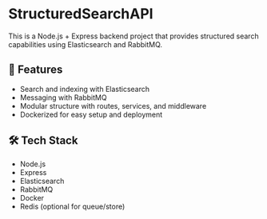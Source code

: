 # StructuredSearchAPI

This is a Node.js + Express backend project that provides structured search capabilities using Elasticsearch and RabbitMQ.

## 🚀 Features

- Search and indexing with Elasticsearch
- Messaging with RabbitMQ
- Modular structure with routes, services, and middleware
- Dockerized for easy setup and deployment

## 🛠️ Tech Stack

- Node.js
- Express
- Elasticsearch
- RabbitMQ
- Docker
- Redis (optional for queue/store)
